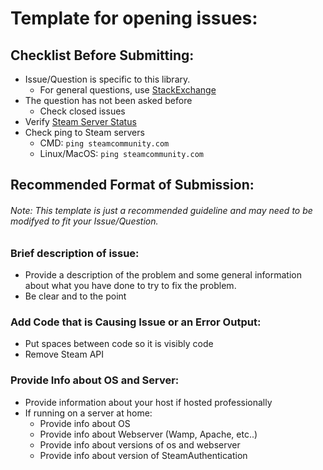 # Template for opening issues:
## Checklist Before Submitting:
  - Issue/Question is specific to this library.
    - For general questions, use [StackExchange](https://stackexchange.com/)
  - The question has not been asked before
    - Check closed issues
  - Verify [Steam Server Status](https://steamstat.us/)
  - Check ping to Steam servers
    - CMD: ``` ping steamcommunity.com ```
    - Linux/MacOS: ``` ping steamcommunity.com ```
## Recommended Format of Submission:
###### Note: This template is just a recommended guideline and may need to be modifyed to fit your Issue/Question. 
### Brief description of issue:
  - Provide a description of the problem and some general information about what you have done to try to fix the problem.
  - Be clear and to the point
### Add Code that is Causing Issue or an Error Output:
  - Put spaces between code so it is visibly code
  - Remove Steam API
### Provide Info about OS and Server:
  - Provide information about your host if hosted professionally
  - If running on a server at home:
    - Provide info about OS
    - Provide info about Webserver (Wamp, Apache, etc..)
    - Provide info about versions of os and webserver
    - Provide info about version of SteamAuthentication
